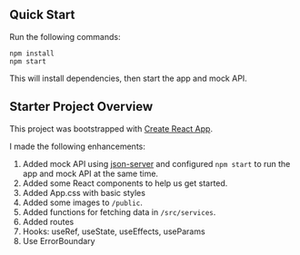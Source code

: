 ## Quick Start

Run the following commands:

```
npm install
npm start
```

This will install dependencies, then start the app and mock API.

## Starter Project Overview

This project was bootstrapped with [Create React App](https://github.com/facebook/create-react-app).

I made the following enhancements:

1. Added mock API using [json-server](https://github.com/typicode/json-server) and configured `npm start` to run the app and mock API at the same time. 
1. Added some React components to help us get started.
1. Added App.css with basic styles
1. Added some images to `/public`.
1. Added functions for fetching data in `/src/services`.
1. Added routes
1. Hooks: useRef, useState, useEffects, useParams
1. Use ErrorBoundary

